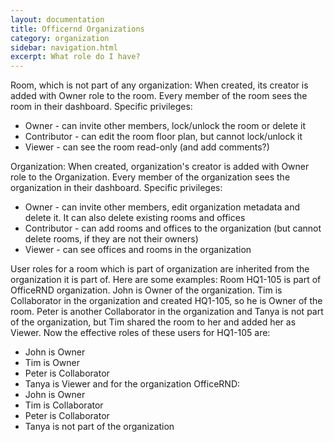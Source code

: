 ```yaml
---
layout: documentation
title: Officernd Organizations
category: organization
sidebar: navigation.html
excerpt: What role do I have?
---
```


Room, which is not part of any organization:
When created, its creator is added with Owner role to the room. Every member of the room sees the room in their dashboard. Specific privileges:
- Owner - can invite other members, lock/unlock the room or delete it
- Contributor - can edit the room floor plan, but cannot lock/unlock it
- Viewer - can see the room read-only (and add comments?)

Organization:
When created, organization's creator is added with Owner role to the Organization. Every member of the organization sees the organization in their dashboard. Specific privileges:
- Owner - can invite other members, edit organization metadata and delete it. It can also delete existing rooms and offices
- Contributor - can add rooms and offices to the organization (but cannot delete rooms, if they are not their owners)
- Viewer - can see offices and rooms in the organization

User roles for a room which is part of organization are inherited from the organization it is part of. Here are some examples:
Room HQ1-105 is part of OfficeRND organization. John is Owner of the organization. Tim is Collaborator in the organization and created HQ1-105, so he is Owner of the room. Peter is another Collaborator in the organization and Tanya is not part of the organization, but Tim shared the room to her and added her as Viewer. Now the effective roles of these users for HQ1-105 are:
- John is Owner
- Tim is Owner
- Peter is Collaborator
- Tanya is Viewer
and for the organization OfficeRND:
- John is Owner
- Tim is Collaborator
- Peter is Collaborator
- Tanya is not part of the organization
